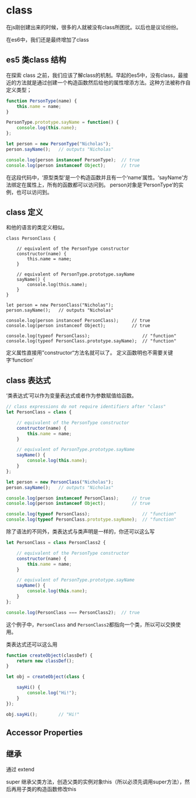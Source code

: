 # class

在js刚创建出来的时候，很多的人就被没有class所困扰。以后也是议论纷纷。

在es6中，我们还是最终增加了class

## es5 类class 结构

在探索 class 之前，我们应该了解class的机制。早起的es5中，没有class，最接近的方法就是通过创建一个构造函数然后给他的属性增添方法。这种方法被称作自定义类型；

```js
function PersonType(name) {
    this.name = name;
}

PersonType.prototype.sayName = function() {
    console.log(this.name);
};

let person = new PersonType("Nicholas");
person.sayName();   // outputs "Nicholas"

console.log(person instanceof PersonType);  // true
console.log(person instanceof Object);      // true
```

在这段代码中，‘原型类型’是一个构造函数并且有一个‘name’属性。‘sayName’方法绑定在属性上，所有的函数都可以访问到。 person对象是‘PersonType’的实例，也可以访问到。

## class 定义

和他的语言的类定义相似。

```
class PersonClass {

    // equivalent of the PersonType constructor
    constructor(name) {
        this.name = name;
    }

    // equivalent of PersonType.prototype.sayName
    sayName() {
        console.log(this.name);
    }
}

let person = new PersonClass("Nicholas");
person.sayName();   // outputs "Nicholas"

console.log(person instanceof PersonClass);     // true
console.log(person instanceof Object);          // true

console.log(typeof PersonClass);                    // "function"
console.log(typeof PersonClass.prototype.sayName);  // "function"
```

定义属性直接用”constructor“方法名就可以了。 定义函数明也不需要关键字‘function’

## class 表达式

‘类表达式’可以作为变量表达式或者作为参数赋值给函数。

```js
// class expressions do not require identifiers after "class"
let PersonClass = class {

    // equivalent of the PersonType constructor
    constructor(name) {
        this.name = name;
    }

    // equivalent of PersonType.prototype.sayName
    sayName() {
        console.log(this.name);
    }
};

let person = new PersonClass("Nicholas");
person.sayName();   // outputs "Nicholas"

console.log(person instanceof PersonClass);     // true
console.log(person instanceof Object);          // true

console.log(typeof PersonClass);                    // "function"
console.log(typeof PersonClass.prototype.sayName);  // "function"
```

除了语法的不同外，类表达式与类声明是一样的，你还可以这么写

```js
let PersonClass = class PersonClass2 {

    // equivalent of the PersonType constructor
    constructor(name) {
        this.name = name;
    }

    // equivalent of PersonType.prototype.sayName
    sayName() {
        console.log(this.name);
    }
};

console.log(PersonClass === PersonClass2);  // true
```

这个例子中，`PersonClass` and `PersonClass2`都指向一个类，所以可以交换使用。

类表达式还可以这么用

```js
function createObject(classDef) {
    return new classDef();
}

let obj = createObject(class {

    sayHi() {
        console.log("Hi!");
    }
});

obj.sayHi();        // "Hi!"
```

## Accessor Properties



## 继承

通过 extend 

super 继承父类方法，创造父类的实例对象this（所以必须先调用super方法），然后再用子类的构造函数修改this


